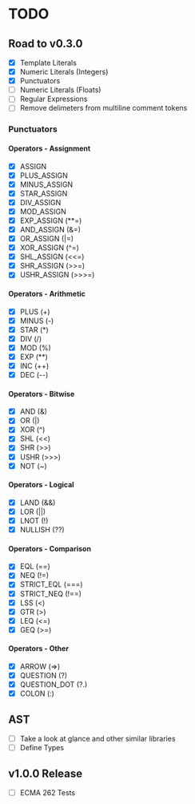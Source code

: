 # TODO

## Road to v0.3.0

- [x] Template Literals
- [x] Numeric Literals (Integers)
- [x] Punctuators
- [ ] Numeric Literals (Floats)
- [ ] Regular Expressions
- [ ] Remove delimeters from multiline comment tokens

### Punctuators

#### Operators - Assignment

- [x]    ASSIGN
- [x]    PLUS_ASSIGN
- [x]    MINUS_ASSIGN
- [x]    STAR_ASSIGN
- [x]    DIV_ASSIGN
- [x]    MOD_ASSIGN
- [x]    EXP_ASSIGN (**=)
- [x]    AND_ASSIGN (&=)
- [x]    OR_ASSIGN (|=)
- [x]    XOR_ASSIGN (^=)
- [x]    SHL_ASSIGN (<<=)
- [x]    SHR_ASSIGN (>>=)
- [x]    USHR_ASSIGN (>>>=)

#### Operators - Arithmetic

- [x]    PLUS (+)
- [x]    MINUS (-)
- [x]    STAR (*)
- [x]    DIV (/)
- [x]    MOD (%)
- [x]    EXP (**)
- [x]    INC (++)
- [x]    DEC (--)

#### Operators - Bitwise

- [x]    AND (&)
- [x]    OR (|)
- [x]    XOR (^)
- [x]    SHL (<<)
- [x]    SHR (>>)
- [x]    USHR (>>>)
- [x]    NOT (~)

#### Operators - Logical

- [x]    LAND (&&)
- [x]    LOR (||)
- [x]    LNOT (!)
- [x]    NULLISH (??)

#### Operators - Comparison

- [x]    EQL (==)
- [x]    NEQ (!=)
- [x]    STRICT_EQL (===)
- [x]    STRICT_NEQ (!==)
- [x]    LSS (<)
- [x]    GTR (>)
- [x]    LEQ (<=)
- [x]    GEQ (>=)

#### Operators - Other

- [x]    ARROW (=>)
- [x]    QUESTION (?)
- [x]    QUESTION_DOT (?.)
- [x]    COLON (:)

## AST

- [ ] Take a look at glance and other similar libraries
- [ ] Define Types

## v1.0.0 Release

- [ ] ECMA 262 Tests
